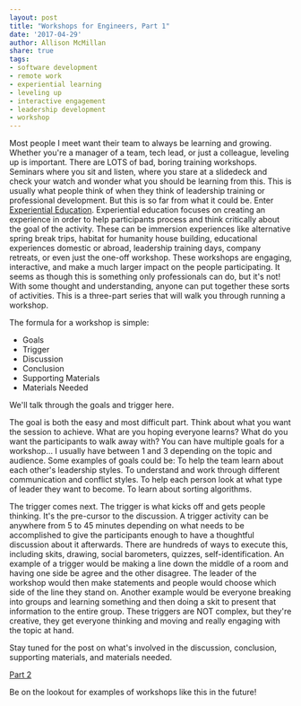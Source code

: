 ```yaml
---
layout: post
title: "Workshops for Engineers, Part 1"
date: '2017-04-29'
author: Allison McMillan
share: true
tags:
- software development
- remote work
- experiential learning
- leveling up
- interactive engagement
- leadership development
- workshop
---
```


Most people I meet want their team to always be learning and growing. Whether you're a manager of a team, tech lead, or just a colleague, leveling up is important. There are LOTS of bad, boring training workshops. Seminars where you sit and listen, where you stare at a slidedeck and check your watch and wonder what you should be learning from this. This is usually what people think of when they think of leadership training or professional development. But this is so far from what it could be. Enter [Experiential Education](https://en.wikipedia.org/wiki/Experiential_education). Experiential education focuses on creating an experience in order to help participants process and think critically about the goal of the activity. These can be immersion experiences like alternative spring break trips, habitat for humanity house building, educational experiences domestic or abroad, leadership training days, company retreats, or even just the one-off workshop. These workshops are engaging, interactive, and make a much larger impact on the people participating. It seems as though this is something only professionals can do, but it's not! With some thought and understanding, anyone can put together these sorts of activities. This is a three-part series that will walk you through running a workshop.

The formula for a workshop is simple:

* Goals
* Trigger
* Discussion
* Conclusion
* Supporting Materials
* Materials Needed

We'll talk through the goals and trigger here.

The goal is both the easy and most difficult part. Think about what you want the session to achieve. What are you hoping everyone learns? What do you want the participants to walk away with? You can have multiple goals for a workshop... I usually have between 1 and 3 depending on the topic and audience. Some examples of goals could be: To help the team learn about each other's leadership styles. To understand and work through different communication and conflict styles. To help each person look at what type of leader they want to become. To learn about sorting algorithms.

The trigger comes next. The trigger is what kicks off and gets people thinking. It's the pre-cursor to the discussion. A trigger activity can be anywhere from 5 to 45 minutes depending on what needs to be accomplished to give the participants enough to have a thoughtful discussion about it afterwards. There are hundreds of ways to execute this, including skits, drawing, social barometers, quizzes, self-identification. An example of a trigger would be making a line down the middle of a room and having one side be agree and the other disagree. The leader of the workshop would then make statements and people would choose which side of the line they stand on. Another example would be everyone breaking into groups and learning something and then doing a skit to present that information to the entire group. These triggers are NOT complex, but they're creative, they get everyone thinking and moving and really engaging with the topic at hand.

Stay tuned for the post on what's involved in the discussion, conclusion, supporting materials, and materials needed.

[Part 2](http://daydreamsinruby.com/workshops-for-engineers-part-2/)

Be on the lookout for examples of workshops like this in the future!
